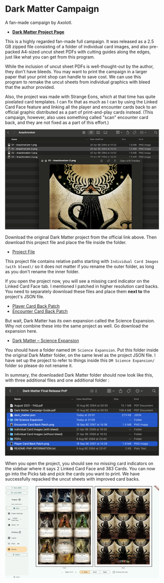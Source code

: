 # Dark Matter Campaign

A fan-made campaign by Axolotl.

- [**Dark Matter Project Page**](https://mysteriouschanting.wordpress.com/2020/10/17/dark-matter-campaign/)

This is a highly regarded fan-made full campaign. It was released as a 2.5 GB zipped file consisting of a folder of individual card images, and also pre-packed A4-sized uncut sheet PDFs with cutting guides along the edges, just like what you can get from this program.

While the inclusion of uncut sheet PDFs is well-thought-out by the author, they don't have bleeds. You may want to print the campaign in a larger paper that your print shop can handle to save cost. We can use this program to remake the uncut sheets from individual graphics with bleed that the author provided.

Also, the project was made with Strange Eons, which at that time has quite pixelated card templates. I can fix that as much as I can by using the Linked Card Face feature and linking all the player and encounter cards back to an official graphic distributed as a part of print-and-play cards instead. (This campaign, however, also uses something called "scan" encounter card back, and they are not fixed as a part of this effort.)

![Pixelated card back](image/dark-matter-pixel.png)

Download the original Dark Matter project from the official link above. Then download this project file and place the file inside the folder. 

- [Project File](project/dark_matter.json)

This project file contains relative paths starting with `Individual Card Images (with bleed)/` so it does not matter if you rename the outer folder, as long as you don't rename the inner folder.

If you open the project now, you will see a missing card indicator on the Linked Card Face tab. I mentioned I patched in higher resolution card backs. You need to separately download these files and place them **next to** the project's JSON file. 

- [Player Card Back Patch](project/patch/Player%20Card%20Back%20Patch.png)
- [Encounter Card Back Patch](project/patch/Encounter%20Card%20Back%20Patch.png)

But wait, Dark Matter has its own expansion called the Science Expansion. Why not combine these into the same project as well. Go download the expansion here.

- [Dark Matter – Science Expansion](https://mysteriouschanting.wordpress.com/2022/10/29/dark-matter-science-expansion/)

You should have a folder named `DM Science Expansion`. Put this folder inside the original Dark Matter folder, on the same level as the project JSON file. I have set up the project to refer to things inside this `DM Science Expansion/` folder so please do not rename it.

In summary, the downloaded Dark Matter folder should now look like this, with three additional files and one additional folder :

![Dark Matter setup](image/dark-matter-patch.png)

When you open the project, you should see no missing card indicators on the sidebar where it says 2 Linked Card Face and 383 Cards. You can now go into the Picks tab and pick the cards you want to print. We have successfully repacked the uncut sheets with improved card backs.

![Review tab](image/dark-matter-review.png)
